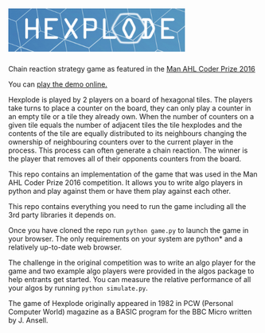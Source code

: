# ![Hexplode](hexplode/static/img/hexplode-logo.png)

Chain reaction strategy game as featured in the [Man AHL Coder Prize 2016](http://www.ahl.com/coderprize2016)

You can [play the demo online.](http://hexplode.pythonanywhere.com/)

Hexplode is played by 2 players on a board of hexagonal tiles. The players take turns to place a counter on the board,
they can only play a counter in an empty tile or a tile they already own. When the number of counters on a given tile
equals the number of adjacent tiles the tile hexplodes and the contents of the tile are equally distributed to its
neighbours changing the ownership of neighbouring counters over to the current player in the process. This process can
often generate a chain reaction. The winner is the player that removes all of their opponents counters from the board.

This repo contains an implementation of the game that was used in the Man AHL Coder Prize 2016 competition. It allows
you to write algo players in python and play against them or have them play against each other.

This repo contains everything you need to run the game including all the 3rd party libraries it depends on.

Once you have cloned the repo run ```python game.py``` to launch the game in your browser. The only requirements on
your system are python* and a relatively up-to-date web browser. 

The challenge in the original competition was to write an algo player for the game and two example algo players were
provided in the algos package to help entrants get started. You can measure the relative performance of all your algos
by running ```python simulate.py```.

The game of Hexplode originally appeared in 1982 in PCW (Personal Computer World) magazine as a BASIC program for the BBC Micro written by J. Ansell.
